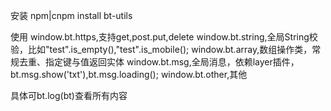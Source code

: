 安装
npm|cnpm install bt-utils

使用
window.bt.https,支持get,post.put,delete
window.bt.string,全局String校验，比如"test".is_empty(),"test".is_mobile();
window.bt.array,数组操作类，常规去重、指定键与值返回实体
window.bt.msg,全局消息，依赖layer插件，bt.msg.show('txt'),bt.msg.loading();
window.bt.other,其他

具体可bt.log(bt)查看所有内容
